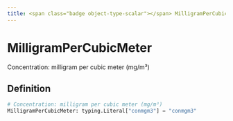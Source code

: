 ```yaml
---
title: <span class="badge object-type-scalar"></span> MilligramPerCubicMeter
---
```

# <span class="badge object-type-scalar"></span> MilligramPerCubicMeter

Concentration: milligram per cubic meter (mg/m³)

## Definition

```python
# Concentration: milligram per cubic meter (mg/m³)
MilligramPerCubicMeter: typing.Literal["conmgm3"] = "conmgm3"
```
